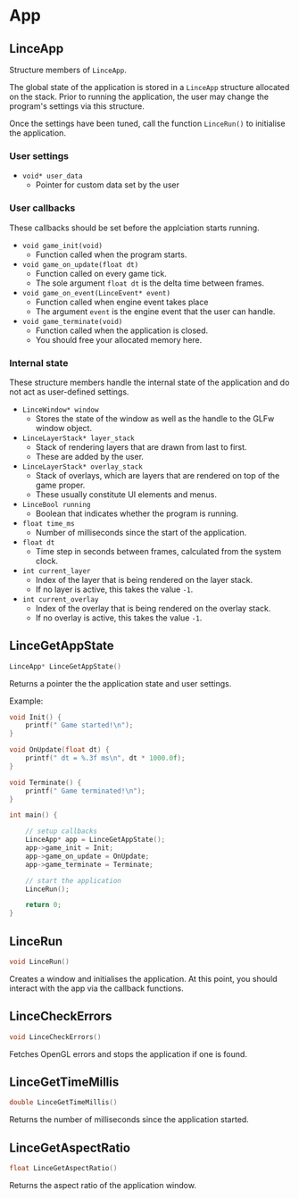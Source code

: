 # App


## LinceApp
Structure members of `LinceApp`.

The global state of the application is stored in a `LinceApp` structure allocated on the stack. Prior to running the application, the user may change the program's settings via this structure.

Once the settings have been tuned, call the function `LinceRun()` to initialise the application.

### User settings
- `void* user_data`
	- Pointer for custom data set by the user

### User callbacks
These callbacks should be set before the applciation starts running.
- `void game_init(void)`
	- Function called when the program starts.
- `void game_on_update(float dt)`
	- Function called on every game tick.
	- The sole argument `float dt` is the delta time between frames.
- `void game_on_event(LinceEvent* event)`
	- Function called when engine event takes place
	- The argument `event` is the engine event that the user can handle.
- `void game_terminate(void)`
	- Function called when the application is closed.
	- You should free your allocated memory here.

### Internal state
These structure members handle the internal state of the application and do not act as user-defined settings.

- `LinceWindow* window`
	- Stores the state of the window as well as the handle to the GLFw window object.
- `LinceLayerStack* layer_stack`
	- Stack of rendering layers that are drawn from last to first.
	- These are added by the user.
- `LinceLayerStack* overlay_stack`
	- Stack of overlays, which are layers that are rendered on top of the game proper. 
	- These usually constitute UI elements and menus.
- `LinceBool running`
	- Boolean that indicates whether the program is running.
- `float time_ms`
	- Number of milliseconds since the start of the application.
- `float dt`
	- Time step in seconds between frames, calculated from the system clock.
- `int current_layer`
	- Index of the layer that is being rendered on the layer stack.
	- If no layer is active, this takes the value `-1`.
- `int current_overlay`
	- Index of the overlay that is being rendered on the overlay stack.
	- If no overlay is active, this takes the value `-1`.

## LinceGetAppState
```c
LinceApp* LinceGetAppState()
```

Returns a pointer the the application state and user settings.

Example:
```c
void Init() {
	printf(" Game started!\n");
}

void OnUpdate(float dt) {
	printf(" dt = %.3f ms\n", dt * 1000.0f);
}

void Terminate() {
	printf(" Game terminated!\n");
}

int main() {

	// setup callbacks
	LinceApp* app = LinceGetAppState();
	app->game_init = Init;
	app->game_on_update = OnUpdate;
	app->game_terminate = Terminate;

	// start the application
	LinceRun();

	return 0;
}
```


## LinceRun
```c
void LinceRun()
```
Creates a window and initialises the application. At this point, you should interact with the app via the callback functions.

## LinceCheckErrors
```c
void LinceCheckErrors()
```
Fetches OpenGL errors and stops the application if one is found.

## LinceGetTimeMillis
```c
double LinceGetTimeMillis()
```
Returns the number of milliseconds since the application started.

## LinceGetAspectRatio
```c
float LinceGetAspectRatio()
```
Returns the aspect ratio of the application window.